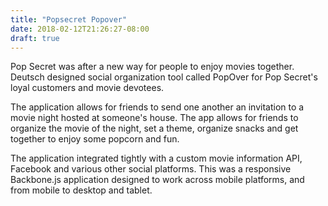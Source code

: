 ```yaml
---
title: "Popsecret Popover"
date: 2018-02-12T21:26:27-08:00
draft: true
---
```


Pop Secret was after a new way for people to enjoy movies together. Deutsch designed social organization tool called PopOver for Pop Secret's loyal customers and movie devotees.

The application allows for friends to send one another an invitation to a movie night hosted at someone's house. The app allows for friends to organize the movie of the night, set a theme, organize snacks and get together to enjoy some popcorn and fun.

The application integrated tightly with a custom movie information API, Facebook and various other social platforms. This was a responsive Backbone.js application designed to work across mobile platforms, and from mobile to desktop and tablet.
